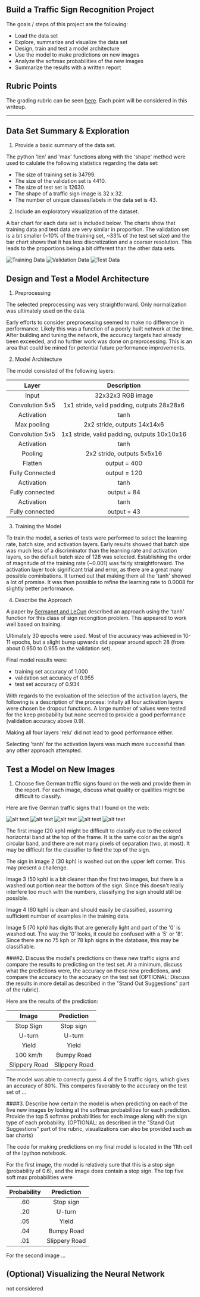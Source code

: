 ## Build a Traffic Sign Recognition Project

The goals / steps of this project are the following:
* Load the data set 
* Explore, summarize and visualize the data set
* Design, train and test a model architecture
* Use the model to make predictions on new images
* Analyze the softmax probabilities of the new images
* Summarize the results with a written report


[//]: # (Image References)

[image1]: ./writeup_images/bar_training_data.png "Training Data Visualizaton"
[image2]: ./writeup_images/bar_validation_data.png "Validation Data Visualizaton"
[image3]: ./writeup_images/bar_test_data.png "Test Data Visualizaton"
[image4]: ./Sign_images/speed20.png "Traffic Sign 1"
[image5]: ./Sign_images/speed30.png "Traffic Sign 2"
[image6]: ./Sign_images/speed50.png "Traffic Sign 3"
[image7]: ./Sign_images/speed60.png "Traffic Sign 4"
[image8]: ./Sign_images/speed70.png "Traffic Sign 5"
[image9]: ./writeup_images/im1_softmax.png "Sign 1 Softmax Probabilities"
[image10]: ./writeup_images/im2_softmax.png "Sign 2 Softmax Probabilities"
[image11]: ./writeup_images/im3_softmax.png "Sign 3 Softmax Probabilities"
[image12]: ./writeup_images/im4_softmax.png "Sign 4 Softmax Probabilities"
[image13]: ./writeup_images/im5_softmax.png "Sign 5 Softmax Probabilities"

## Rubric Points

The grading rubric can be seen [here](https://review.udacity.com/#!/rubrics/481/view). Each point will be considered in this writeup.

---

## Data Set Summary & Exploration

1. Provide a basic summary of the data set.

The python 'len' and 'max' functions along with the 'shape' method were used to calulate the following statistics regarding the data set:

* The size of training set is 34799.
* The size of the validation set is 4410.
* The size of test set is 12630.
* The shape of a traffic sign image is 32 x 32.
* The number of unique classes/labels in the data set is 43.

2. Include an exploratory visualization of the dataset.

A bar chart for each data set is included below. The charts show that training data and test data are very similar in proportion. The validation set is a bit smaller (~10% of the training set, ~33% of the test set size) and the bar chart shows that it has less discretization and a coarser resolution. This leads to the proportions being a bit different than the other data sets. 

![Training Data][image1]
![Validation Data][image2]
![Test Data][image3]

## Design and Test a Model Architecture

1. Preprocessing

The selected preprocessing was very straightforward. Only normalization was ultimately used on the data. 

Early efforts to consider preprocessing seemed to make no difference in performance. Likely this was a function of a poorly built network at the time. After building and tuning the network, the accuracy targets had already been exceeded, and no further work was done on preprocessing. This is an area that could be mined for potential future performance improvements. 

2. Model Architecture

The model consisted of the following layers:

| Layer         		|     Description	        					| 
|:---------------------:|:---------------------------------------------:| 
| Input         		| 32x32x3 RGB image   							| 
| Convolution 5x5     	| 1x1 stride, valid padding, outputs 28x28x6 	|
| Activation			| tanh											|
| Max pooling	      	| 2x2 stride,  outputs 14x14x6 				 	|
| Convolution 5x5	    | 1x1 stride, valid padding, outputs 10x10x16 	|
| Activation			| tanh											|
| Pooling				| 2x2 stride, outputs 5x5x16					|
| Flatten				| output = 400									|
| Fully Connected 		| output = 120									|
| Activation 		 	| tanh											|
| Fully connected		| output = 84									|
| Activation 		 	| tanh											|
| Fully connected		| output = 43 									|


3. Training the Model 

To train the model, a series of tests were performed to select the learning rate, batch size, and activation layers. Early results showed that batch size was much less of a discriminator than the learning rate and activation layers, so the default batch size of 128 was selected. Establishing the order of magnitude of the training rate (~0.001) was fairly straightforward. The activation layer took significant trial and error, as there are a great many possible cominbations. It turned out that making them all the 'tanh' showed a lot of promise. It was then possible to refine the learning rate to 0.0008 for slightly better performance.

4. Describe the Approach  

A paper by [Sermanet and LeCun](http://yann.lecun.com/exdb/publis/pdf/sermanet-ijcnn-11.pdf) described an approach using the 'tanh' function for this class of sign recongition problem. This appeared to work well based on training. 

Ultimately 30 epochs were used. Most of the accuracy was achieved in 10-11 epochs, but a slight bump upwards did appear around epoch 28 (from about 0.950 to 0.955 on the validation set).  

Final model results were:
* training set accuracy of 1.000
* validation set accuracy of 0.955
* test set accuracy of 0.934

With regards to the evoluation of the selection of the activation layers, the following is a description of the process:
Initally all four activation layers were chosen be dropout functions. A large number of values were tested for the keep probability but none seemed to provide a good performance (validation accuracy above 0.9).

Making all four layers 'relu' did not lead to good performance either. 

Selecting 'tanh' for the activation layers was much more successful than any other approach attempted. 
 

## Test a Model on New Images

1. Choose five German traffic signs found on the web and provide them in the report. For each image, discuss what quality or qualities might be difficult to classify.

Here are five German traffic signs that I found on the web:

![alt text][image4] ![alt text][image5] ![alt text][image6] 
![alt text][image7] ![alt text][image8]

The first image (20 kph) might be difficult to classify due to the colored horizontal band at the top of the frame. It is the same color as the sign's circular band, and there are not many pixels of separation (two, at most). It may be difficult for the classifier to find the top of the sign. 

The sign in image 2 (30 kph) is washed out on the upper left corner. This may present a challenge. 

Image 3 (50 kph) is a bit cleaner than the first two images, but there is a washed out portion near the bottom of the sign. Since this doesn't really interfere too much with the numbers, classifying the sign should still be possible. 

Image 4 (60 kph) is clean and should easily be classified, assuming sufficient number of examples in the training data.  

Image 5 (70 kph) has digits that are generally light and part of the '0' is washed out. The way the '0' looks, it could be confused with a '5' or '8'. Since there are no 75 kph or 78 kph signs in the database, this may be classifiable. 


####2. Discuss the model's predictions on these new traffic signs and compare the results to predicting on the test set. At a minimum, discuss what the predictions were, the accuracy on these new predictions, and compare the accuracy to the accuracy on the test set (OPTIONAL: Discuss the results in more detail as described in the "Stand Out Suggestions" part of the rubric).

Here are the results of the prediction:

| Image			        |     Prediction	        					| 
|:---------------------:|:---------------------------------------------:| 
| Stop Sign      		| Stop sign   									| 
| U-turn     			| U-turn 										|
| Yield					| Yield											|
| 100 km/h	      		| Bumpy Road					 				|
| Slippery Road			| Slippery Road      							|


The model was able to correctly guess 4 of the 5 traffic signs, which gives an accuracy of 80%. This compares favorably to the accuracy on the test set of ...

####3. Describe how certain the model is when predicting on each of the five new images by looking at the softmax probabilities for each prediction. Provide the top 5 softmax probabilities for each image along with the sign type of each probability. (OPTIONAL: as described in the "Stand Out Suggestions" part of the rubric, visualizations can also be provided such as bar charts)

The code for making predictions on my final model is located in the 11th cell of the Ipython notebook.

For the first image, the model is relatively sure that this is a stop sign (probability of 0.6), and the image does contain a stop sign. The top five soft max probabilities were

| Probability         	|     Prediction	        					| 
|:---------------------:|:---------------------------------------------:| 
| .60         			| Stop sign   									| 
| .20     				| U-turn 										|
| .05					| Yield											|
| .04	      			| Bumpy Road					 				|
| .01				    | Slippery Road      							|


For the second image ... 

## (Optional) Visualizing the Neural Network
not considered


